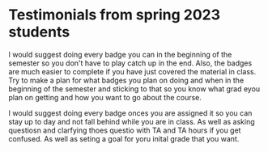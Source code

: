 # Testimonials from spring 2023 students

I would suggest doing every badge you can in the beginning of the semester so you don't have to play catch up in the end. Also, the badges are much easier to complete if you have just covered the material in class. Try to make a plan for what badges you plan on doing and when in the beginning of the semester and sticking to that so you know what grad eyou plan on getting and how you want to go about the course.

I would suggest doing every badge onces you are assigned it so you can stay up to day and not fall behind while you are in class. As well as asking questiosn and clarfying thoes questio with TA and TA hours if you get confused. As well as seting a goal for yoru inital grade that you want.  
